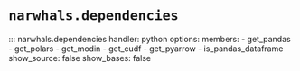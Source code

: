 # `narwhals.dependencies`

::: narwhals.dependencies
    handler: python
    options:
      members:
        - get_pandas
        - get_polars
        - get_modin
        - get_cudf
        - get_pyarrow
        - is_pandas_dataframe
      show_source: false
      show_bases: false
